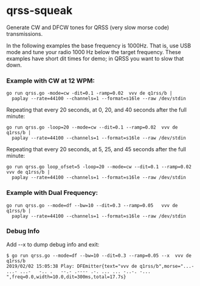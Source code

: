 # qrss-squeak
Generate CW and DFCW tones for QRSS (very slow morse code) transmissions.

In the following examples the base frequency is 1000Hz.
That is, use USB mode and tune your radio 1000 Hz below the target frequency.
These examples have short dit times for demo; in QRSS you want to slow that down.

### Example with CW at 12 WPM:
```
go run qrss.go -mode=cw -dit=0.1 -ramp=0.02  vvv de q1rss/b |
  paplay --rate=44100 --channels=1 --format=s16le --raw /dev/stdin
```

Repeating that every 20 seconds, at 0, 20, and 40 seconds after the full minute:
```
go run qrss.go -loop=20 --mode=cw --dit=0.1 --ramp=0.02  vvv de q1rss/b |
  paplay --rate=44100 --channels=1 --format=s16le --raw /dev/stdin
```

Repeating that every 20 seconds, at 5, 25, and 45 seconds after the full minute:
```
go run qrss.go loop_ofset=5 -loop=20 --mode=cw --dit=0.1 --ramp=0.02  vvv de q1rss/b |
  paplay --rate=44100 --channels=1 --format=s16le --raw /dev/stdin
```

### Example with Dual Frequency:
```
go run qrss.go --mode=df --bw=10 --dit=0.3 --ramp=0.05   vvv de q1rss/b |
  paplay --rate=44100 --channels=1 --format=s16le --raw /dev/stdin
```

### Debug Info

Add --x to dump debug info and exit:

```
$ go run qrss.go --mode=df --bw=10 --dit=0.3 --ramp=0.05 --x  vvv de q1rss/b
2019/02/02 15:05:38 Play: DFEmitter{text="vvv de q1rss/b",morse="...- ...- ...-   -.. .   --.- .---- .-. ... ... -..-. -... ",freq=0.0,width=10.0,dit=300ms,total=17.7s}
```
